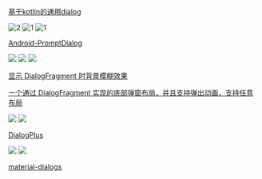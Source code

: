 [基于kotlin的通用dialog](https://github.com/q876625596/GenjiDialogV2)

![2](https://github.com/q876625596/GenjiDialogV2/raw/master/image/show_on_window.gif)
![1](https://github.com/q876625596/GenjiDialogV2/raw/master/image/show_on_view.gif)
![1](https://github.com/q876625596/GenjiDialogV2/raw/master/image/show_mask_slide.gif)


[Android-PromptDialog](https://github.com/limxing/Android-PromptDialog)

![](https://github.com/limxing/Android-PromptDialog/raw/master/screen1.gif)
![](https://github.com/limxing/Android-PromptDialog/raw/master/screen2.jpg)
![](https://github.com/limxing/Android-PromptDialog/raw/master/screen4.jpg)


[显示 DialogFragment 时背景模糊效果](https://github.com/tvbarthel/BlurDialogFragment)


[一个通过 DialogFragment 实现的底部弹窗布局，并且支持弹出动画，支持任意布局](https://github.com/shaohui10086/BottomDialog)

![](https://github.com/shaohui10086/BottomDialog/raw/master/preview/bottom_dialog_share.gif)
![](https://github.com/shaohui10086/BottomDialog/raw/master/preview/bottom_dialog_edit.gifRxTool)



[DialogPlus](https://github.com/orhanobut/dialogplus)

![](https://github.com/nr4bt/dialogplus/blob/master/art/dialogplus.gif)
![](https://github.com/nr4bt/dialogplus/blob/master/art/dialogplusanim.gif)


[material-dialogs](https://github.com/afollestad/material-dialogs)